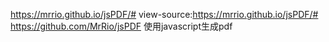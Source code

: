 https://mrrio.github.io/jsPDF/#
view-source:https://mrrio.github.io/jsPDF/#
https://github.com/MrRio/jsPDF
使用javascript生成pdf


